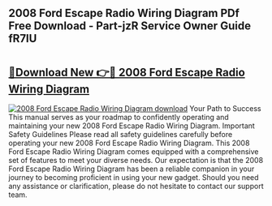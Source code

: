## 2008 Ford Escape Radio Wiring Diagram PDf Free Download - Part-jzR Service Owner Guide fR7IU

# <h2><a href="http://dfkxu2.blite.top/?on=2008+Ford+Escape+Radio+Wiring+Diagram">🔗Download New 👉🔴 2008 Ford Escape Radio Wiring Diagram</a></h2>

[![2008 Ford Escape Radio Wiring Diagram download](https://i.imgur.com/lujVjoI.png)](http://dfkxu2.blite.top/?on=2008+Ford+Escape+Radio+Wiring+Diagram)
Your Path to Success This manual serves as your roadmap to confidently operating and maintaining your new 2008 Ford Escape Radio Wiring Diagram. Important Safety Guidelines Please read all safety guidelines carefully before operating your new 2008 Ford Escape Radio Wiring Diagram. This 2008 Ford Escape Radio Wiring Diagram comes equipped with a comprehensive set of features to meet your diverse needs. Our expectation is that the 2008 Ford Escape Radio Wiring Diagram has been a reliable companion in your journey to becoming proficient in using your new gadget. Should you need any assistance or clarification, please do not hesitate to contact our support team.
